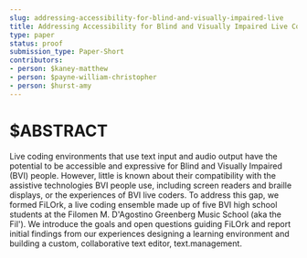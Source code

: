 ```yaml
---
slug: addressing-accessibility-for-blind-and-visually-impaired-live
title: Addressing Accessibility for Blind and Visually Impaired Live Coders
type: paper
status: proof
submission_type: Paper-Short
contributors:
- person: $kaney-matthew
- person: $payne-william-christopher
- person: $hurst-amy
---
```


# $ABSTRACT

Live coding environments that use text input and audio output have the potential to be accessible and expressive for Blind and Visually Impaired (BVI) people. However, little is known about their compatibility
with the assistive technologies BVI people use, including screen readers and braille displays, or the experiences of BVI live coders. To address this gap, we formed FiLOrk, a live coding ensemble made up of five
BVI high school students at the Filomen M. D'Agostino Greenberg Music School (aka the Fil'). We introduce the goals and open questions guiding FiLOrk and report initial findings from our experiences designing a learning environment and building a custom, collaborative text editor, text.management.
